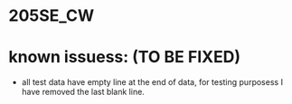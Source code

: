 # 205SE_CW

# known issuess: (TO BE FIXED)
- all test data have empty line at the end of data, for testing purposess I have removed the last blank line.